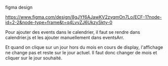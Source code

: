 figma design

https://www.figma.com/design/8gJYf6AJawKV2zyqmOn7Lo/ECF-1?node-id=2-2&node-type=frame&t=q4LvvZJ6UkzySkty-0

<!-----POUR LA PARTIE CALENDRIER---->

Pour ajouter des events dans le calendrier, il faut se rendre dans calendrier.js
et les ajouter manuellement dans eventsArr.

Et quand on clique sur un jour hors du mois en cours de display, l'affichage ne change pas
et reste sur le jour actuel. Il faut donc changer de mois et cliquer sur le jour souhaité.
